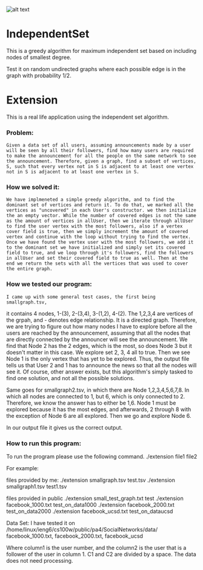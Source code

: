 ![alt text](https://user-images.githubusercontent.com/17519982/30360875-cf3169b6-9808-11e7-8d0b-8bc837974acf.png)
# IndependentSet
This is a greedy algorithm for maximum independent set based on including nodes of smallest degree. 

Test it on random undirected graphs where each possible edge is in the graph with probability 1/2.

# Extension

This is a real life application using the independent set algorithm.

### Problem: 
	Given a data set of all users, assuming announcements made by a user
	will be seen by all their followers, find how many users are required 
	to make the announcement for all the people on the same network to see 
	the announcement. Therefore, given a graph, find a subset of vertices,
	S, such that every vertex not in S is adjacent to at least one vertex
	not in S is adjacent to at least one vertex in S.

### How we solved it: 
	We have implmeneted a simple greedy algorithm, and to find the dominant set of vertices and return it. To do that, we marked all the vertices as "uncovered" in each User's constructor. we then initialize the an empty vector. While the number of covered edges is not the same as the amount of vertices in allUser, then we iterate through allUser to find the user vertex with the most followers, also if a vertex cover field is true, then we simply increment the amount of covered vertex and continue with the loop without trying to find the vertex.
	Once we have found the vertex user with the most followers, we add it to the dominant set we have initialized and simply set its covered field to true, and we loop through it's followers, find the followers in allUser and set their covered field to true as well. Then at the end we return the sets with all the vertices that was used to cover the entire graph.


### How we tested our program:
	I came up with some general test cases, the first being smallgraph.tsv,
it contains 4 nodes, 1-(3), 2-(3,4), 3-(1,2), 4-(2). The 1,2,3,4 are vertices
of the grpah, and - denotes edge relationship. It is a directed graph.
Therefore, we are trying to figure out how many nodes I have to explore before
all the users are reached by the announcement, assuming that all the nodes
that are directly connected by the announcer will see the announcement.
We find that Node 2 has the 2 edges, which is the most, so does Node 3 but it 
doesn't matter in this case. We explore set 2, 3, 4 all to true. Then we see
Node 1 is the only vertex that has yet to be explored. Thus, the output file
tells us that User 2 and 1 has to announce the news so that all the nodes
will see it. Of course, other answer exists, but this algorithm's simply tasked
to find one solution, and not all the possible solutions.

  Same goes for smallgraph2.tsv, in which there are Node 1,2,3,4,5,6,7,8. In which
all nodes are connected to 1, but 6, which is only connected to 2.
Therefore, we know the answer has to either be 1,6. Node 1 must be
explored because it has the most edges, and afterwards, 2 through 8 with the
exception of Node 6 are all explored. Then we go and explore Node 6. 

In our output file it gives us the correct output. 


### How to run this program:

To run the program please use the following command.
./extension file1 file2

For example:

files provided by me:
./extension smallgraph.tsv test.tsv
./extension smallgraph1.tsv test1.tsv

files provided in public
./extension small_test_graph.txt test
./extension facebook_1000.txt test_on_data1000
./extension facebook_2000.txt test_on_data2000
./extension facebook_ucsd.txt test_on_dataucsd

Data Set:
I have tested it on /home/linux/ieng6/cs100w/public/pa4/SocialNetworks/data/
facebook_1000.txt, facebook_2000.txt, facebook_ucsd

Where column1 is the user number, and the column2 is the
user that is a follower of the user in column 1. C1 and C2 are divided by a
space. The data does not need processing. 
